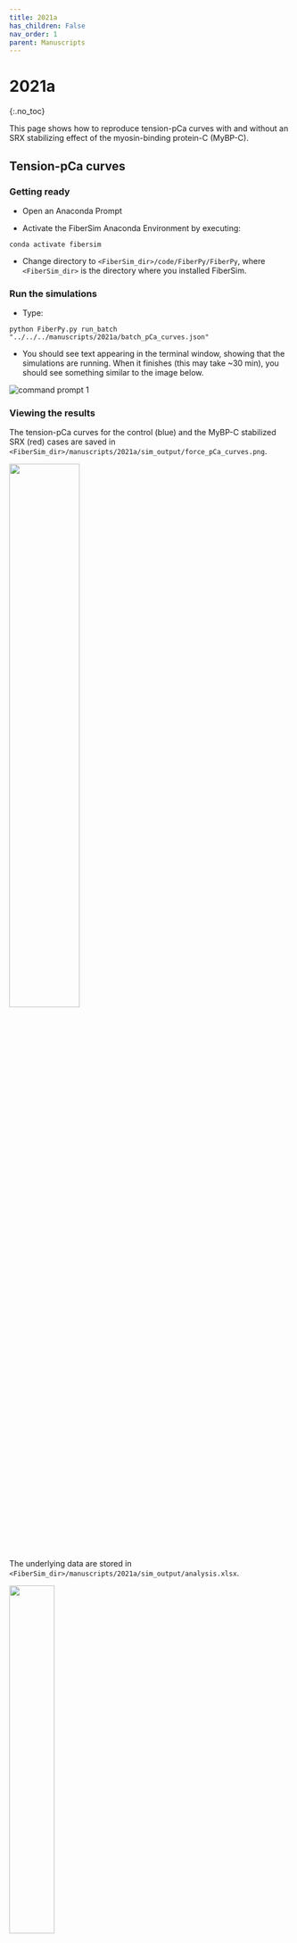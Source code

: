 ```yaml
---
title: 2021a
has_children: False
nav_order: 1
parent: Manuscripts
---
```


# 2021a
{:.no_toc}

This page shows how to reproduce tension-pCa curves with and without an SRX stabilizing effect of the myosin-binding protein-C (MyBP-C). 

## Tension-pCa curves

### Getting ready

+ Open an Anaconda Prompt

+ Activate the FiberSim Anaconda Environment by executing:
```
conda activate fibersim
```
+ Change directory to `<FiberSim_dir>/code/FiberPy/FiberPy`, where `<FiberSim_dir>` is the directory where you installed FiberSim.

### Run the simulations

+ Type:
 ```
python FiberPy.py run_batch "../../../manuscripts/2021a/batch_pCa_curves.json"
 ```

+ You should see text appearing in the terminal window, showing that the simulations are running. When it finishes (this may take ~30 min), you should see something similar to the image below.

![command prompt 1](command_prompt_1.PNG)


### Viewing the results

The tension-pCa curves for the control (blue) and the MyBP-C stabilized SRX (red) cases are saved in `<FiberSim_dir>/manuscripts/2021a/sim_output/force_pCa_curves.png`.

<img src='tension_pCa.png' width="50%">

The underlying data are stored in `<FiberSim_dir>/manuscripts/2021a/sim_output/analysis.xlsx`.

<img src='analysis.PNG' width="40%">

The subfolders `<FiberSim_dir>/manuscripts/2021a/sim_output/1` and `<FiberSim_dir>/manuscripts/2021a/sim_output/2` contain the simulations results for each pCa value in each case (base and MyBP-C stabilized SRX).

![sub folder](subfolder.PNG)

Here are the summary figures for pCa = 5.6 in the base (left) and MyBP-C stabilized SRX case (right).

<figure class="left">
  <img src="summary_off.png" width="45%"/>
  <img src="summary_on.png" width="45%"/>
</figure>

## Spatial visualization

It is possible to generate snapshots showing the spatial distributions of the actin and myosin populations. Two movies can be generated from the snapshots (one .mp4 movie for the control case, and another one for the MyBP-C stabilized SRX case).

### Run the simulations

To generate the control movie:

+ Type:
 ```
python Fiberpy.py spatial_visualization "../../../manuscripts/2021a/sim_output/1/hs" "../../../manuscripts/2021a/sim_output/1/movie"
 ```

+ You should see text appearing in the terminal window, showing that the simulations are running. 

![command prompt 2](command_prompt_2.PNG)

When it finishes (this may take ~2 min), you should a new folder created in `<repo>/manuscripts/2021a/sim_output/1` called "movie".

![movie folder](movie_folder.PNG)

This folder contains the animated movie.

<a href="https://drive.google.com/file/d/1vbnVWfS888jmDzeptsMCBS7Wm3J5zCpU/view?usp=sharing" title="Link Title"><img src="hs_snapshot_off.png" width="50%" alt="Snapshot Movie" /></a>


To generate the MyBP-C stabilized SRX movie:

+ Type:
 ```
python Fiberpy.py spatial_visualization "../../../manuscripts/2021a/sim_output/2/hs" "../../../manuscripts/2021a/sim_output/2/movie"
 ```

+ You should see text appearing in the terminal window, showing that the simulations are running. When it finishes (this may take ~2 min), you should a new folder created in `<repo>/manuscripts/2021a/sim_output/2` called "movie", and containing the snapshots and the .mp4 movie.

<a href="https://drive.google.com/file/d/1RRYjPqRWYuXxtnBpHg8-EpXFOz6YNpj_/view?usp=sharing" title="Link Title"><img src="hs_snapshot_on.png" width="50%" alt="Snapshot Movie" /></a>
